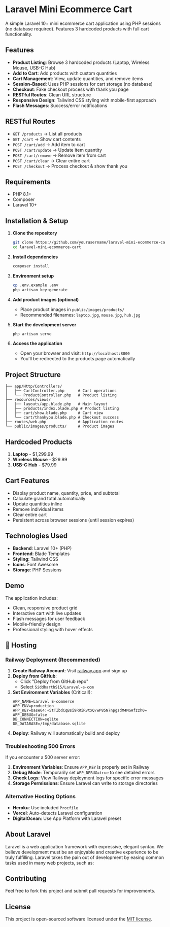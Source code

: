 # Laravel Mini Ecommerce Cart

A simple Laravel 10+ mini ecommerce cart application using PHP sessions (no database required). Features 3 hardcoded products with full cart functionality.

## Features

- **Product Listing**: Browse 3 hardcoded products (Laptop, Wireless Mouse, USB-C Hub)
- **Add to Cart**: Add products with custom quantities
- **Cart Management**: View, update quantities, and remove items
- **Session-Based**: Uses PHP sessions for cart storage (no database)
- **Checkout**: Fake checkout process with thank you page
- **RESTful Routes**: Clean URL structure
- **Responsive Design**: Tailwind CSS styling with mobile-first approach
- **Flash Messages**: Success/error notifications

## RESTful Routes

- `GET /products` → List all products
- `GET /cart` → Show cart contents
- `POST /cart/add` → Add item to cart
- `POST /cart/update` → Update item quantity
- `POST /cart/remove` → Remove item from cart
- `POST /cart/clear` → Clear entire cart
- `POST /checkout` → Process checkout & show thank you

## Requirements

- PHP 8.1+
- Composer
- Laravel 10+

## Installation & Setup

1. **Clone the repository**
   ```bash
   git clone https://github.com/yourusername/laravel-mini-ecommerce-cart.git
   cd laravel-mini-ecommerce-cart
   ```

2. **Install dependencies**
   ```bash
   composer install
   ```

3. **Environment setup**
   ```bash
   cp .env.example .env
   php artisan key:generate
   ```

4. **Add product images (optional)**
   - Place product images in `public/images/products/`
   - Recommended filenames: `laptop.jpg`, `mouse.jpg`, `hub.jpg`

5. **Start the development server**
   ```bash
   php artisan serve
   ```

6. **Access the application**
   - Open your browser and visit: `http://localhost:8000`
   - You'll be redirected to the products page automatically

## Project Structure

```
├── app/Http/Controllers/
│   ├── CartController.php      # Cart operations
│   └── ProductController.php   # Product listing
├── resources/views/
│   ├── layouts/app.blade.php   # Main layout
│   ├── products/index.blade.php # Product listing
│   ├── cart/show.blade.php     # Cart view
│   └── cart/thankyou.blade.php # Checkout success
├── routes/web.php              # Application routes
└── public/images/products/     # Product images
```

## Hardcoded Products

1. **Laptop** - $1,299.99
2. **Wireless Mouse** - $29.99
3. **USB-C Hub** - $79.99

## Cart Features

- Display product name, quantity, price, and subtotal
- Calculate grand total automatically
- Update quantities inline
- Remove individual items
- Clear entire cart
- Persistent across browser sessions (until session expires)

## Technologies Used

- **Backend**: Laravel 10+ (PHP)
- **Frontend**: Blade Templates
- **Styling**: Tailwind CSS
- **Icons**: Font Awesome
- **Storage**: PHP Sessions

## Demo

The application includes:
- Clean, responsive product grid
- Interactive cart with live updates
- Flash messages for user feedback
- Mobile-friendly design
- Professional styling with hover effects

## 🚀 Hosting

### Railway Deployment (Recommended)

1. **Create Railway Account**: Visit [railway.app](https://railway.app) and sign up
2. **Deploy from GitHub**: 
   - Click "Deploy from GitHub repo"
   - Select `SiddharthS15/Laravel-e-com`
3. **Set Environment Variables** (Critical!):
   ```
   APP_NAME=Laravel E-commerce
   APP_ENV=production
   APP_KEY=base64:+5tTIbdCqBsi9RRiRvtxQ/wP85N7npgzdM4MGAfzzh0=
   APP_DEBUG=false
   DB_CONNECTION=sqlite
   DB_DATABASE=/tmp/database.sqlite
   ```
4. **Deploy**: Railway will automatically build and deploy

### Troubleshooting 500 Errors

If you encounter a 500 server error:

1. **Environment Variables**: Ensure `APP_KEY` is properly set in Railway
2. **Debug Mode**: Temporarily set `APP_DEBUG=true` to see detailed errors
3. **Check Logs**: View Railway deployment logs for specific error messages
4. **Storage Permissions**: Ensure Laravel can write to storage directories

### Alternative Hosting Options

- **Heroku**: Use included `Procfile`
- **Vercel**: Auto-detects Laravel configuration  
- **DigitalOcean**: Use App Platform with Laravel preset

## About Laravel

Laravel is a web application framework with expressive, elegant syntax. We believe development must be an enjoyable and creative experience to be truly fulfilling. Laravel takes the pain out of development by easing common tasks used in many web projects, such as:

## Contributing

Feel free to fork this project and submit pull requests for improvements.

## License

This project is open-sourced software licensed under the [MIT license](https://opensource.org/licenses/MIT).
